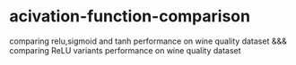 # acivation-function-comparison
comparing relu,sigmoid and tanh performance on wine quality dataset
&&&
comparing ReLU variants performance on wine quality dataset
